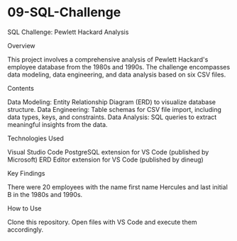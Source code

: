 # 09-SQL-Challenge

SQL Challenge: Pewlett Hackard Analysis

Overview

This project involves a comprehensive analysis of Pewlett Hackard's employee database from the 1980s and 1990s. The challenge encompasses data modeling, data engineering, and data analysis based on six CSV files.

Contents

Data Modeling: Entity Relationship Diagram (ERD) to visualize database structure.
Data Engineering: Table schemas for CSV file import, including data types, keys, and constraints.
Data Analysis: SQL queries to extract meaningful insights from the data.

Technologies Used

Visual Studio Code
PostgreSQL extension for VS Code (published by Microsoft)
ERD Editor extension for VS Code (published by dineug)

Key Findings

There were 20 employees with the name first name Hercules and last initial B in the 1980s and 1990s.

How to Use

Clone this repository.
Open files with VS Code and execute them accordingly.
